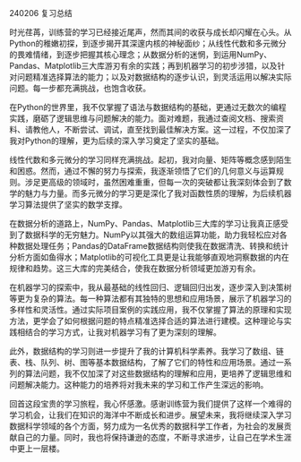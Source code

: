 240206 复习总结

时光荏苒，训练营的学习已经接近尾声，然而其间的收获与成长却闪耀在心头。从Python的稚嫩初探，到逐步揭开其深邃内核的神秘面纱；从线性代数和多元微分的畏难情绪，到逐步把握其核心理念；从数据分析的迷惘，到运用NumPy、Pandas、Matplotlib三大库游刃有余的实践；再到机器学习的初步涉猎，以及针对问题精准选择算法的能力；以及对数据结构的逐步认识，到灵活运用以解决实际问题。每一步都充满挑战，也饱含收获。

在Python的世界里，我不仅掌握了语法与数据结构的基础，更通过无数次的编程实践，磨砺了逻辑思维与问题解决的能力。面对难题，我通过查阅文档、搜索资料、请教他人，不断尝试、调试，直至找到最佳解决方案。这一过程，不仅加深了我对Python的理解，更为后续的深入学习奠定了坚实的基础。

线性代数和多元微分的学习同样充满挑战。起初，我对向量、矩阵等概念感到陌生和困惑。然而，通过不懈的努力与探索，我逐渐领悟了它们的几何意义与运算规则。涉足更高级的领域时，虽然困难重重，但每一次的突破都让我深刻体会到了数学的魅力与力量。而多元微分的学习更是深化了我对函数性质的理解，为后续机器学习算法提供了坚实的数学支撑。

在数据分析的道路上，NumPy、Pandas、Matplotlib三大库的学习让我真正感受到了数据科学的无穷魅力。NumPy以其强大的数组运算功能，助力我轻松应对各种数据处理任务；Pandas的DataFrame数据结构则使我在数据清洗、转换和统计分析方面如鱼得水；Matplotlib的可视化工具更是让我能够直观地洞察数据的内在规律和趋势。这三大库的完美结合，使我在数据分析领域更加游刃有余。

在机器学习的探索中，我从最基础的线性回归、逻辑回归出发，逐步深入到决策树等更为复杂的算法。每一种算法都有其独特的思想和应用场景，展示了机器学习的多样性和灵活性。通过实际项目案例的实践应用，我不仅掌握了算法的原理和实现方法，更学会了如何根据问题的特点精准选择合适的算法进行建模。这种理论与实践相结合的学习方式，让我对机器学习有了更为深刻的理解。

此外，数据结构的学习则进一步提升了我的计算机科学素养。我学习了数组、链表、栈、队列、树、图等基本数据结构，了解了它们的特性和应用场景。通过一系列的算法问题，我不仅加深了对这些数据结构的理解和应用，更培养了逻辑思维和问题解决能力。这种能力的培养将对我未来的学习和工作产生深远的影响。

回首这段宝贵的学习旅程，我心怀感激。感谢训练营为我们提供了这样一个难得的学习机会，让我们在知识的海洋中不断成长和进步。展望未来，我将继续深入学习数据科学领域的各个方面，努力成为一名优秀的数据科学工作者，为社会的发展贡献自己的力量。同时，我也将保持谦逊的态度，不断寻求进步，让自己在学术生涯中更上一层楼。